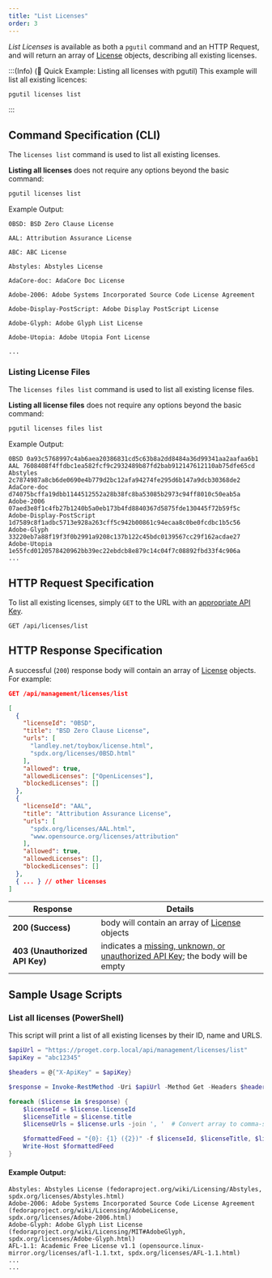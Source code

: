 ```yaml
---
title: "List Licenses"
order: 3
---
```


*List Licenses* is available as both a `pgutil` command and an HTTP Request, and will return an array of [License](/docs/proget/api/licenses#license-object) objects, describing all existing licenses.

:::(Info) (🚀 Quick Example: Listing all licenses with pgutil)
This example will list all existing licences:

```bash
pgutil licenses list
```
:::

## Command Specification (CLI)
The `licenses list` command is used to list all existing licenses.

**Listing all licenses** does not require any options beyond the basic command:

```bash
pgutil licenses list
```

Example Output:

```plaintext
0BSD: BSD Zero Clause License

AAL: Attribution Assurance License

ABC: ABC License

Abstyles: Abstyles License

AdaCore-doc: AdaCore Doc License

Adobe-2006: Adobe Systems Incorporated Source Code License Agreement

Adobe-Display-PostScript: Adobe Display PostScript License

Adobe-Glyph: Adobe Glyph List License

Adobe-Utopia: Adobe Utopia Font License

...

```

### Listing License Files
The `licenses files list` command is used to list all existing license files.

**Listing all license files** does not require any options beyond the basic command:

```bash
pgutil licenses files list
```

Example Output:

```plaintext
0BSD 0a93c5768997c4ab6aea20386831cd5c63b8a2dd8484a36d99341aa2aafaa6b1
AAL 7608408f4ffdbc1ea582fcf9c2932489b87fd2bab912147612110ab75dfe65cd
Abstyles 2c7874987a8cb6de0690e4b779d2bc12afa94274fe295d6b147a9dcb30368de2
AdaCore-doc d74075bcffa19dbb1144512552a28b38fc8ba53085b2973c94ff8010c50eab5a
Adobe-2006 07aed3e8f1c4fb27b1240b5a0eb173b4fd8840367d5875fde130445f72b59f5c
Adobe-Display-PostScript 1d7589c8f1adbc5713e928a263cff5c942b00861c94ecaa8c0be0fcdbc1b5c56
Adobe-Glyph 33220eb7a88f19f3f0b2991a9208c137b122c45bdc0139567cc29f162acdae27
Adobe-Utopia 1e55fcd0120578420962bb39ec22ebdcb8e879c14c04f7c08892fbd33f4c906a
...
```

## HTTP Request Specification
To list all existing licenses, simply `GET` to the URL with an [appropriate API Key](/docs/proget/api/licenses#authentication).

```plaintext
GET /api/licenses/list
```

## HTTP Response Specification
A successful (`200`) response body will contain an array of [License](/docs/proget/api/licenses#license-object) objects. For example:

```json
GET /api/management/licenses/list

[
  {
    "licenseId": "0BSD",
    "title": "BSD Zero Clause License",
    "urls": [
      "landley.net/toybox/license.html",
      "spdx.org/licenses/0BSD.html"
    ],
    "allowed": true,
    "allowedLicenses": ["OpenLicenses"],
    "blockedLicenses": []
  },
  {
    "licenseId": "AAL",
    "title": "Attribution Assurance License",
    "urls": [
      "spdx.org/licenses/AAL.html",
      "www.opensource.org/licenses/attribution"
    ],
    "allowed": true,
    "allowedLicenses": [],
    "blockedLicenses": []
  },
  { ... } // other licenses
]
```

| Response | Details |
|---|---|
| **200 (Success)** | body will contain an array of [License](/docs/proget/api/licenses#license-object) objects |
|  **403 (Unauthorized API Key)** | indicates a [missing, unknown, or unauthorized API Key](/docs/proget/api/licenses#authentication); the body will be empty |

## Sample Usage Scripts

### List all licenses (PowerShell)
This script will print a list of all existing licenses by their ID, name and URLS. 

```powershell
$apiUrl = "https://proget.corp.local/api/management/licenses/list"
$apiKey = "abc12345"

$headers = @{"X-ApiKey" = $apiKey}

$response = Invoke-RestMethod -Uri $apiUrl -Method Get -Headers $headers

foreach ($license in $response) {
    $licenseId = $license.licenseId
    $licenseTitle = $license.title
    $licenseUrls = $license.urls -join ', '  # Convert array to comma-separated string

    $formattedFeed = "{0}: {1} ({2})" -f $licenseId, $licenseTitle, $licenseUrls
    Write-Host $formattedFeed
}
```

#### Example Output:

```
Abstyles: Abstyles License (fedoraproject.org/wiki/Licensing/Abstyles, spdx.org/licenses/Abstyles.html)
Adobe-2006: Adobe Systems Incorporated Source Code License Agreement (fedoraproject.org/wiki/Licensing/AdobeLicense, spdx.org/licenses/Adobe-2006.html)
Adobe-Glyph: Adobe Glyph List License (fedoraproject.org/wiki/Licensing/MIT#AdobeGlyph, spdx.org/licenses/Adobe-Glyph.html)
AFL-1.1: Academic Free License v1.1 (opensource.linux-mirror.org/licenses/afl-1.1.txt, spdx.org/licenses/AFL-1.1.html)
...
...
```
